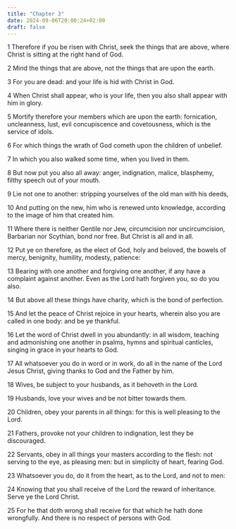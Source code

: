 ```yaml
---
title: "Chapter 3"
date: 2024-09-06T20:00:24+02:00
draft: false
---
```



1 Therefore if you be risen with Christ, seek the things that are above, where Christ is sitting at the right hand of God.

2 Mind the things that are above, not the things that are upon the earth.

3 For you are dead: and your life is hid with Christ in God.

4 When Christ shall appear, who is your life, then you also shall appear with him in glory.

5 Mortify therefore your members which are upon the earth: fornication, uncleanness, lust, evil concupiscence and covetousness, which is the service of idols.

6 For which things the wrath of God cometh upon the children of unbelief.

7 In which you also walked some time, when you lived in them.

8 But now put you also all away: anger, indignation, malice, blasphemy, filthy speech out of your mouth.

9 Lie not one to another: stripping yourselves of the old man with his deeds,

10 And putting on the new, him who is renewed unto knowledge, according to the image of him that created him.

11 Where there is neither Gentile nor Jew, circumcision nor uncircumcision, Barbarian nor Scythian, bond nor free. But Christ is all and in all.

12 Put ye on therefore, as the elect of God, holy and beloved, the bowels of mercy, benignity, humility, modesty, patience:

13 Bearing with one another and forgiving one another, if any have a complaint against another. Even as the Lord hath forgiven you, so do you also.

14 But above all these things have charity, which is the bond of perfection.

15 And let the peace of Christ rejoice in your hearts, wherein also you are called in one body: and be ye thankful.

16 Let the word of Christ dwell in you abundantly: in all wisdom, teaching and admonishing one another in psalms, hymns and spiritual canticles, singing in grace in your hearts to God.

17 All whatsoever you do in word or in work, do all in the name of the Lord Jesus Christ, giving thanks to God and the Father by him.

18 Wives, be subject to your husbands, as it behoveth in the Lord.

19 Husbands, love your wives and be not bitter towards them.

20 Children, obey your parents in all things: for this is well pleasing to the Lord.

21 Fathers, provoke not your children to indignation, lest they be discouraged.

22 Servants, obey in all things your masters according to the flesh: not serving to the eye, as pleasing men: but in simplicity of heart, fearing God.

23 Whatsoever you do, do it from the heart, as to the Lord, and not to men:

24 Knowing that you shall receive of the Lord the reward of inheritance. Serve ye the Lord Christ.

25 For he that doth wrong shall receive for that which he hath done wrongfully. And there is no respect of persons with God.

